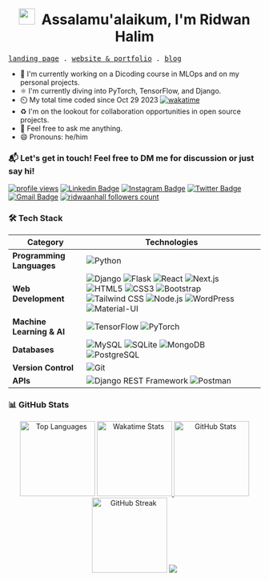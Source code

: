 <h1 align="center">
    <img src="https://tva1.sinaimg.cn/large/e6c9d24egy1h1571l0uucg205k05egri.gif" width="32" />&nbsp;
    Assalamu'alaikum, I'm Ridwan Halim
</h1>

<p align="left">
    <samp>
        <a href="https://ngoding.me" target='_blank'>landing page</a> .
        <a href="https://ridwaanhall.me" target='_blank'>website & portfolio</a> .
        <a href="https://ridwaanhall.me/blog" target='_blank'>blog</a> 
    </samp>
</p>

- 🏢 I'm currently working on a Dicoding course in MLOps and on my personal projects.
- ⚛️ I'm currently diving into PyTorch, TensorFlow, and Django.
- ⏲️ My total time coded since Oct 29 2023 [![wakatime](https://wakatime.com/badge/user/018b799e-de53-4f7a-bb65-edc2df9f26d8.svg)](https://wakatime.com/@018b799e-de53-4f7a-bb65-edc2df9f26d8)
- ♻️ I'm on the lookout for collaboration opportunities in open source projects.
- 💬 Feel free to ask me anything.
- 😄 Pronouns: he/him

### 📬 Let's get in touch! Feel free to DM me for discussion or just say hi!

[![profile views](https://komarev.com/ghpvc/?username=ridwaanhall&color=blue&label=Profile%20Views)](https://github.com/ridwaanhall)
[![Linkedin Badge](https://img.shields.io/badge/-Ridwan%20Halim-0e76a8?style=flat&labelColor=0e76a8&logo=LinkedIn&logoColor=white)](https://www.linkedin.com/in/ridwaanhall/)
[![Instagram Badge](https://img.shields.io/badge/-@ridwaanhall-e84393?style=flat&labelColor=e84393&logo=instagram&logoColor=white)](https://instagram.com/ridwaanhall)
[![Twitter Badge](https://img.shields.io/badge/-@ridwaanhall-1ca0f1?style=flat&labelColor=1ca0f1&logo=x&logoColor=white)](https://twitter.com/ridwaanhall)
[![Gmail Badge](https://img.shields.io/badge/-ridwaanhall.dev@gmail.com-c0392b?style=flat&labelColor=c0392b&logo=gmail&logoColor=white)](mailto:ridwaanhall.dev@gmail.com)
[![ridwaanhall followers count](https://img.shields.io/github/followers/ridwaanhall?label=GitHub%20Followers)](https://github.com/ridwaanhall)

### 🛠 Tech Stack

| Category                | Technologies                                                                 |
|-------------------------|------------------------------------------------------------------------------|
| **Programming Languages** | ![Python](https://img.shields.io/badge/-Python-05122A?style=flat&logo=python) |
| **Web Development**     | ![Django](https://img.shields.io/badge/-Django-05122A?style=flat&logo=django) ![Flask](https://img.shields.io/badge/-Flask-05122A?style=flat&logo=flask) ![React](https://img.shields.io/badge/-React-05122A?style=flat&logo=react) ![Next.js](https://img.shields.io/badge/-Next.js-05122A?style=flat&logo=next.js) ![HTML5](https://img.shields.io/badge/-HTML5-05122A?style=flat&logo=html5) ![CSS3](https://img.shields.io/badge/-CSS3-05122A?style=flat&logo=css3) ![Bootstrap](https://img.shields.io/badge/-Bootstrap-05122A?style=flat&logo=bootstrap) ![Tailwind CSS](https://img.shields.io/badge/-Tailwind%20CSS-05122A?style=flat&logo=tailwind-css) ![Node.js](https://img.shields.io/badge/-Node.js-05122A?style=flat&logo=node.js) ![WordPress](https://img.shields.io/badge/-WordPress-05122A?style=flat&logo=wordpress) ![Material-UI](https://img.shields.io/badge/-Material--UI-05122A?style=flat&logo=material-ui) |
| **Machine Learning & AI** | ![TensorFlow](https://img.shields.io/badge/-TensorFlow-05122A?style=flat&logo=tensorflow) ![PyTorch](https://img.shields.io/badge/-PyTorch-05122A?style=flat&logo=pytorch) |
| **Databases**           | ![MySQL](https://img.shields.io/badge/-MySQL-05122A?style=flat&logo=mysql) ![SQLite](https://img.shields.io/badge/-SQLite-05122A?style=flat&logo=sqlite) ![MongoDB](https://img.shields.io/badge/-MongoDB-05122A?style=flat&logo=mongodb) ![PostgreSQL](https://img.shields.io/badge/-PostgreSQL-05122A?style=flat&logo=postgresql) |
| **Version Control**     | ![Git](https://img.shields.io/badge/-Git-05122A?style=flat&logo=git) |
| **APIs**                | ![Django REST Framework](https://img.shields.io/badge/-DRF-05122A?style=flat&logo=django) ![Postman](https://img.shields.io/badge/-Postman-05122A?style=flat&logo=postman) |

### 📊 GitHub Stats

<div align="center">

<span>
    <img height="150" src="https://github-readme-stats.vercel.app/api/top-langs/?username=ridwaanhall&layout=compact&hide=php&langs_count=6" alt="Top Languages" />
</span>

<span>
    <a href="https://wakatime.com/@ridwaanhall">
        <img height="150" src="https://github-readme-stats.vercel.app/api/wakatime?username=ridwaanhall&layout=compact&langs_count=6" alt="Wakatime Stats" />
    </a>
</span>

<span>
    <a href="https://github.com/ridwaanhall?tab=repositories&q=&type=&language=&sort=stargazers">
        <img height="150" src="https://github-readme-stats.vercel.app/api?username=ridwaanhall&show_icons=true&count_private=true&hide=contribs" alt="GitHub Stats" />
    </a>
</span>

<span>
    <img src="https://github-readme-streak-stats.herokuapp.com/?user=ridwaanhall" height="150" alt="GitHub Streak" />
</span>

<span>
    <a href="https://wakatime.com/@ridwaanhall"><img src="https://wakatime.com/share/@ridwaanhall/814541a6-1677-46dc-ba38-6bbec125c7b1.png" /></a>
</span>

</div>
